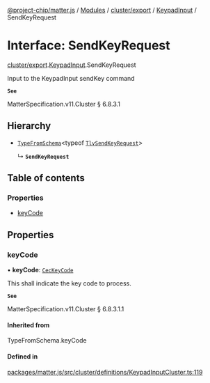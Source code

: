 [@project-chip/matter.js](../README.md) / [Modules](../modules.md) / [cluster/export](../modules/cluster_export.md) / [KeypadInput](../modules/cluster_export.KeypadInput.md) / SendKeyRequest

# Interface: SendKeyRequest

[cluster/export](../modules/cluster_export.md).[KeypadInput](../modules/cluster_export.KeypadInput.md).SendKeyRequest

Input to the KeypadInput sendKey command

**`See`**

MatterSpecification.v11.Cluster § 6.8.3.1

## Hierarchy

- [`TypeFromSchema`](../modules/tlv_export.md#typefromschema)\<typeof [`TlvSendKeyRequest`](../modules/cluster_export.KeypadInput.md#tlvsendkeyrequest)\>

  ↳ **`SendKeyRequest`**

## Table of contents

### Properties

- [keyCode](cluster_export.KeypadInput.SendKeyRequest.md#keycode)

## Properties

### keyCode

• **keyCode**: [`CecKeyCode`](../enums/cluster_export.KeypadInput.CecKeyCode.md)

This shall indicate the key code to process.

**`See`**

MatterSpecification.v11.Cluster § 6.8.3.1.1

#### Inherited from

TypeFromSchema.keyCode

#### Defined in

[packages/matter.js/src/cluster/definitions/KeypadInputCluster.ts:119](https://github.com/project-chip/matter.js/blob/c0d55745d5279e16fdfaa7d2c564daa31e19c627/packages/matter.js/src/cluster/definitions/KeypadInputCluster.ts#L119)
